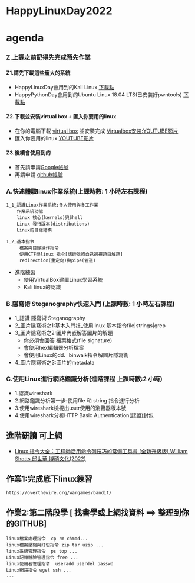 # HappyLinuxDay2022

# agenda
### Z.上課之前記得先完成預先作業
#### Z1.請先下載這些龐大的系統
- HappyLinuxDay會用到的Kali Linux [下載點](https://drive.google.com/file/d/1m620Z7KAOSUOLdFH92FYLE2NINb-vJsn/view?usp=sharing)
- HappyPythonDay會用到的Ubuntu Linux 18.04 LTS(已安裝好pwntools)  [下載點](https://drive.google.com/file/d/1aP-qCFP6jKsGYXtKy9ahwZleQSENEi7C/view?usp=sharing)

#### Z2.下載並安裝virtual box + 匯入你要用的linux
- 在你的電腦下載 [virtual box](https://www.virtualbox.org/wiki/Downloads) 並安裝完成 [Virtualbox安裝:YOUTUBE影片](https://youtu.be/FC0CX71aGnc)
- 匯入你要用的linux  [YOUTUBE影片](https://youtu.be/GTpQR7fZcwE)

#### Z3.後續會使用到的
- 首先請申請[Google帳號](https://www.google.com/)
- 再請申請 [github帳號](https://github.com/)

### A.快速體驗linux作業系統(上課時數: 1 小時左右課程)
```
1_1_認識Linux作業系統:多人使用與多工作業
    作業系統功能
    linux 核心(kernels)與Shell
    Linux 發行版本(distributions)
    Linux的目錄結構
   
1_2_基本指令
     檔案與目錄操作指令
     使用CTF學linux 指令[講師依照自己選擇題目解題]
     redirection(重定向)與pipe(管道)
```
- 進階練習
  - 使用VirtualBox建置Linux學習系統
  - Kali linux的認識
### B.隱寫術 Steganography快速入門 (上課時數: 1 小時左右課程)

- 1_認識 隱寫術 Steganography 
- 2_圖片隱寫術之1:基本入門技_使用linux 基本指令file|strings|grep
- 3_圖片隱寫術之2:圖片內嵌解答圖片的解題
  - 你必須會回答 檔案格式(file signature)
  - 會使用hex編輯器分析檔案
  - 會使用Linux的dd、binwalk指令解圖片隱寫術
- 4_圖片隱寫術之3:圖片的metadata    

### C.使用Linux進行網路鑑識分析(進階課程 上課時數:2 小時)
- 1.認識wireshark
- 2.網路鑑識分析第一步:使用file 和 string 指令進行分析
- 3.使用wireshark檢視出user使用的瀏覽器版本號
- 4.使用wireshark分析HTTP Basic Authentication(認證)封包







## 進階研讀 可上網
- [Linux 指令大全：工程師活用命令列技巧的常備工具書 (全新升級版) William Shotts 邱世華  博碩文化(2022)](https://www.tenlong.com.tw/products/9786263331075?list_name=srh)


## 作業1:完成底下linux練習
```
https://overthewire.org/wargames/bandit/
```
## 作業2:第二階段學 [ 找書學或上網找資料 ==> 整理到你的GITHUB]
```
linux檔案處理指令  cp rm chmod...
linux檔案壓縮與打包指令 zip tar uzip ...
linux系統管理指令  ps top ...
Linux記憶體臉管理指令 free ...
linux使用者管理指令  useradd userdel passwd
Linux網路指令 wget ssh ...
...

